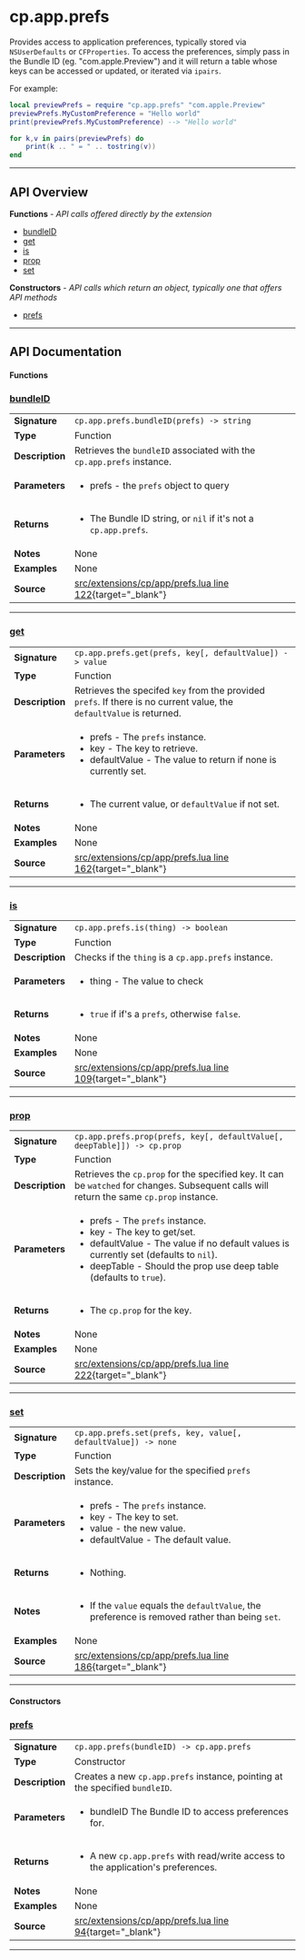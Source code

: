 # cp.app.prefs

Provides access to application preferences, typically stored via `NSUserDefaults` or `CFProperties`.
To access the preferences, simply pass in the Bundle ID (eg. "com.apple.Preview") and it will return
a table whose keys can be accessed or updated, or iterated via `ipairs`.

For example:

```lua
local previewPrefs = require "cp.app.prefs" "com.apple.Preview"
previewPrefs.MyCustomPreference = "Hello world"
print(previewPrefs.MyCustomPreference) --> "Hello world"

for k,v in pairs(previewPrefs) do
    print(k .. " = " .. tostring(v))
end
```

---

## API Overview
**Functions** - _API calls offered directly by the extension_
 * [bundleID](#bundleid)
 * [get](#get)
 * [is](#is)
 * [prop](#prop)
 * [set](#set)

**Constructors** - _API calls which return an object, typically one that offers API methods_
 * [prefs](#prefs)


---

## API Documentation

#### Functions


### [bundleID](#bundleid)

|                                             |                                                                                     |
| --------------------------------------------|-------------------------------------------------------------------------------------|
| **Signature**                               | `cp.app.prefs.bundleID(prefs) -> string`                                                                    |
| **Type**                                    | Function                                                                     |
| **Description**                             | Retrieves the `bundleID` associated with the `cp.app.prefs` instance.                                                                     |
| **Parameters**                              | <ul><li>prefs     - the `prefs` object to query</li></ul> |
| **Returns**                                 | <ul><li>The Bundle ID string, or `nil` if it's not a `cp.app.prefs`.</li></ul>          |
| **Notes**                                   | None |
| **Examples**                                | None |
| **Source**                                  | [src/extensions/cp/app/prefs.lua line 122](https://github.com/CommandPost/CommandPost/blob/develop/src/extensions/cp/app/prefs.lua#L122){target="_blank"} |

---


### [get](#get)

|                                             |                                                                                     |
| --------------------------------------------|-------------------------------------------------------------------------------------|
| **Signature**                               | `cp.app.prefs.get(prefs, key[, defaultValue]) -> value`                                                                    |
| **Type**                                    | Function                                                                     |
| **Description**                             | Retrieves the specifed `key` from the provided `prefs`. If there is no current value, the `defaultValue` is returned.                                                                     |
| **Parameters**                              | <ul><li>prefs         - The `prefs` instance.</li><li>key           - The key to retrieve.</li><li>defaultValue  - The value to return if none is currently set.</li></ul> |
| **Returns**                                 | <ul><li>The current value, or `defaultValue` if not set.</li></ul>          |
| **Notes**                                   | None |
| **Examples**                                | None |
| **Source**                                  | [src/extensions/cp/app/prefs.lua line 162](https://github.com/CommandPost/CommandPost/blob/develop/src/extensions/cp/app/prefs.lua#L162){target="_blank"} |

---


### [is](#is)

|                                             |                                                                                     |
| --------------------------------------------|-------------------------------------------------------------------------------------|
| **Signature**                               | `cp.app.prefs.is(thing) -> boolean`                                                                    |
| **Type**                                    | Function                                                                     |
| **Description**                             | Checks if the `thing` is a `cp.app.prefs` instance.                                                                     |
| **Parameters**                              | <ul><li>thing     - The value to check</li></ul> |
| **Returns**                                 | <ul><li>`true` if if's a `prefs`, otherwise `false`.</li></ul>          |
| **Notes**                                   | None |
| **Examples**                                | None |
| **Source**                                  | [src/extensions/cp/app/prefs.lua line 109](https://github.com/CommandPost/CommandPost/blob/develop/src/extensions/cp/app/prefs.lua#L109){target="_blank"} |

---


### [prop](#prop)

|                                             |                                                                                     |
| --------------------------------------------|-------------------------------------------------------------------------------------|
| **Signature**                               | `cp.app.prefs.prop(prefs, key[, defaultValue[, deepTable]]) -> cp.prop`                                                                    |
| **Type**                                    | Function                                                                     |
| **Description**                             | Retrieves the `cp.prop` for the specified key. It can be `watched` for changes. Subsequent calls will return the same `cp.prop` instance.                                                                     |
| **Parameters**                              | <ul><li>prefs         - The `prefs` instance.</li><li>key           - The key to get/set.</li><li>defaultValue  - The value if no default values is currently set (defaults to `nil`).</li><li>deepTable     - Should the prop use deep table (defaults to `true`).</li></ul> |
| **Returns**                                 | <ul><li>The `cp.prop` for the key.</li></ul>          |
| **Notes**                                   | None |
| **Examples**                                | None |
| **Source**                                  | [src/extensions/cp/app/prefs.lua line 222](https://github.com/CommandPost/CommandPost/blob/develop/src/extensions/cp/app/prefs.lua#L222){target="_blank"} |

---


### [set](#set)

|                                             |                                                                                     |
| --------------------------------------------|-------------------------------------------------------------------------------------|
| **Signature**                               | `cp.app.prefs.set(prefs, key, value[, defaultValue]) -> none`                                                                    |
| **Type**                                    | Function                                                                     |
| **Description**                             | Sets the key/value for the specified `prefs` instance.                                                                     |
| **Parameters**                              | <ul><li>prefs     - The `prefs` instance.</li><li>key       - The key to set.</li><li>value     - the new value.</li><li>defaultValue - The default value.</li></ul> |
| **Returns**                                 | <ul><li>Nothing.</li></ul>          |
| **Notes**                                   | <ul><li>If the `value` equals the `defaultValue`, the preference is removed rather than being `set`.</li></ul> |
| **Examples**                                | None |
| **Source**                                  | [src/extensions/cp/app/prefs.lua line 186](https://github.com/CommandPost/CommandPost/blob/develop/src/extensions/cp/app/prefs.lua#L186){target="_blank"} |

---

#### Constructors


### [prefs](#prefs)

|                                             |                                                                                     |
| --------------------------------------------|-------------------------------------------------------------------------------------|
| **Signature**                               | `cp.app.prefs(bundleID) -> cp.app.prefs`                                                                    |
| **Type**                                    | Constructor                                                                     |
| **Description**                             | Creates a new `cp.app.prefs` instance, pointing at the specified `bundleID`.                                                                     |
| **Parameters**                              | <ul><li>bundleID      The Bundle ID to access preferences for.</li></ul> |
| **Returns**                                 | <ul><li>A new `cp.app.prefs` with read/write access to the application's preferences.</li></ul>          |
| **Notes**                                   | None |
| **Examples**                                | None |
| **Source**                                  | [src/extensions/cp/app/prefs.lua line 94](https://github.com/CommandPost/CommandPost/blob/develop/src/extensions/cp/app/prefs.lua#L94){target="_blank"} |

---

